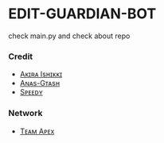# EDIT-GUARDIAN-BOT
check main.py and check about repo

### Credit 
+ [Aᴋɪʀᴀ Isʜɪᴋᴋɪ](https://github.com/ashui501)
+ [Aɴᴀs-Gᴛᴀsʜ](https://github.com/Awesome-Gtashxd)
+ [Sᴘᴇᴇᴅʏ](https://github.com/Darklightining2008)

### Network 
+ [Tᴇᴀᴍ Aᴘᴇx](https://t.me/TeamXApex)

